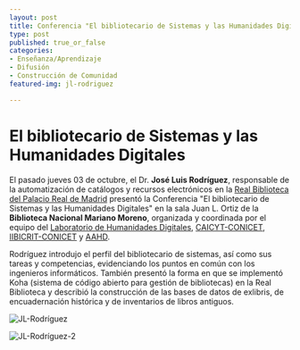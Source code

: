 ```yaml
---
layout: post
title: Conferencia "El bibliotecario de Sistemas y las Humanidades Digitales"
type: post
published: true_or_false
categories:
- Enseñanza/Aprendizaje
- Difusión
- Construcción de Comunidad
featured-img: jl-rodriguez

---
```


# El bibliotecario de Sistemas y las Humanidades Digitales

El pasado jueves 03 de octubre, el Dr. **José Luis Rodríguez**, responsable de la automatización de catálogos y recursos electrónicos en la [Real Biblioteca del Palacio Real de Madrid](http://www.realbiblioteca.es/es) presentó la Conferencia "El bibliotecario de Sistemas y las Humanidades Digitales" en la sala Juan L. Ortiz de la **Biblioteca Nacional Mariano Moreno**, organizada y coordinada por el equipo del [Laboratorio de Humanidades Digitales](http://www.hdcaicyt.github.io), [CAICYT-CONICET](http://www.caicyt-conicet.gov.ar/), [IIBICRIT-CONICET](http://www.iibicrit-conicet.gov.ar/) y [AAHD](https://www.aahd.net.ar/).

Rodríguez introdujo el perfil del bibliotecario de sistemas, así como sus tareas y competencias, evidenciando los puntos en común con los ingenieros informáticos. También presentó la forma en que se implementó Koha (sistema de código abierto para gestión de bibliotecas) en la Real Biblioteca y describió la construcción de las bases de datos de exlibris, de encuadernación histórica y de inventarios de libros antiguos. 


![JL-Rodríguez](/assets/img/posts/jl-rodriguez1.jpeg)


![JL-Rodríguez-2](/assets/img/posts/jl-rodriguez2.jpeg)
